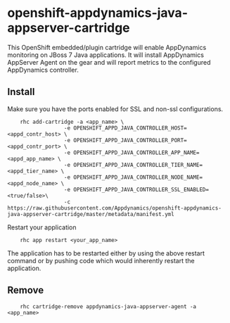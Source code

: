 # openshift-appdynamics-java-appserver-cartridge 

This OpenShift embedded/plugin cartridge will enable AppDynamics monitoring on JBoss 7 Java applications. It will install AppDynamics AppServer Agent on the gear and will report metrics to the configured AppDynamics controller.

## Install ##

Make sure you have the ports enabled for SSL and non-ssl configurations.

```
	rhc add-cartridge -a <app_name> \
				  -e OPENSHIFT_APPD_JAVA_CONTROLLER_HOST=<appd_contr_host> \
				  -e OPENSHIFT_APPD_JAVA_CONTROLLER_PORT=<appd_contr_port> \ 
				  -e OPENSHIFT_APPD_JAVA_CONTROLLER_APP_NAME=<appd_app_name> \ 
				  -e OPENSHIFT_APPD_JAVA_CONTROLLER_TIER_NAME=<appd_tier_name> \
				  -e OPENSHIFT_APPD_JAVA_CONTROLLER_NODE_NAME=<appd_node_name> \
				  -e OPENSHIFT_APPD_JAVA_CONTROLLER_SSL_ENABLED=<true/false>\
				  -c https://raw.githubusercontent.com/Appdynamics/openshift-appdynamics-java-appserver-cartridge/master/metadata/manifest.yml

```

Restart your application 

```
	rhc app restart <your_app_name>
```

The application has to be restarted either by using the above restart command or by pushing code which would inherently restart the application. 

## Remove ##

```
	rhc cartridge-remove appdynamics-java-appserver-agent -a <app_name>
```